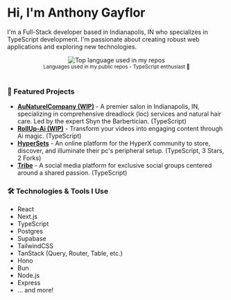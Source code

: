 # Hi, I'm Anthony Gayflor

I'm a Full-Stack developer based in Indianapolis, IN who specializes in TypeScript development. I'm passionate about creating robust web applications and exploring new technologies.

<div align="center">
  <img width="" src="https://github-readme-stats.vercel.app/api/top-langs/?username=anthonyg56&layout=compact&hide_title=1&card_width=300" alt="Top language used in my repos" />
  <br />
  <small>Languages used in my public repos - TypeScript enthusiast 💙</small>
  <br />
  <br />
</div>

### 🚀 Featured Projects

*   **[AuNaturelCompany (WIP)](https://au-naturel-company.vercel.app/)** - A premier salon in Indianapolis, IN, specializing in comprehensive dreadlock (loc) services and natural hair care. Led by the expert Shyn the Barbertician. (TypeScript)
*   **[RollUp-Ai (WIP)](https://rollup-ai.fly.dev)** - Transform your videos into engaging content through Ai magic. (TypeScript)
*   **[HyperSets](https://hypersets-shadcn.vercel.app/)** - An online platform for the HyperX community to store, discover, and illuminate their pc's peripheral setup. (TypeScript, 3 Stars, 2 Forks)
*   **[Tribe](https://github.com/anthonyg56/Tribe)** - A social media platform for exclusive social groups centered around a shared passion. (TypeScript)

### 🛠️ Technologies & Tools I Use

- React
- Next.js
- TypeScript
- Postgres
- Supabase
- TailwindCSS
- TanStack (Query, Router, Table, etc.)
- Hono
- Bun
- Node.js
- Express
- ... and more!



